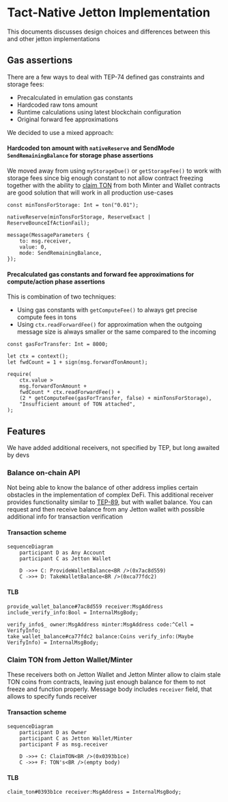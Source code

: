 # Tact-Native Jetton Implementation

This documents discusses design choices and differences between this and other jetton implementations

## Gas assertions

There are a few ways to deal with TEP-74 defined gas constraints and storage fees:

- Precalculated in emulation gas constants
- Hardcoded raw tons amount
- Runtime calculations using latest blockchain configuration
- Original forward fee approximations

We decided to use a mixed approach:

#### Hardcoded ton amount with `nativeReserve` and SendMode `SendRemainingBalance` for storage phase assertions

We moved away from using `myStorageDue()` or `getStorageFee()` to work with storage fees since big enough constant to not allow contract freezing together with the ability to [claim TON](#claim-ton-from-jetton-walletminter) from both Minter and Wallet contracts are good solution that will work in all production use-cases

```tact
const minTonsForStorage: Int = ton("0.01");

nativeReserve(minTonsForStorage, ReserveExact | ReserveBounceIfActionFail);

message(MessageParameters {
    to: msg.receiver,
    value: 0,
    mode: SendRemainingBalance,
});
```

#### Precalculated gas constants and forward fee approximations for compute/action phase assertions

This is combination of two techniques:

- Using gas constants with `getComputeFee()` to always get precise compute fees in tons
- Using `ctx.readForwardFee()` for approximation when the outgoing message size is always smaller or the same compared to the incoming

```tact
const gasForTransfer: Int = 8000;

let ctx = context();
let fwdCount = 1 + sign(msg.forwardTonAmount);

require(
    ctx.value >
    msg.forwardTonAmount +
    fwdCount * ctx.readForwardFee() +
    (2 * getComputeFee(gasForTransfer, false) + minTonsForStorage),
    "Insufficient amount of TON attached",
);
```

## Features

We have added additional receivers, not specified by TEP, but long awaited by devs

### Balance on-chain API

Not being able to know the balance of other address implies certain obstacles in the implementation of complex DeFi.
This additional receiver provides functionality similar to [TEP-89](https://github.com/ton-blockchain/TEPs/blob/master/text/0089-jetton-wallet-discovery.md), but with wallet balance. You can request and then receive balance from any Jetton wallet with possible additional info for transaction verification

#### Transaction scheme

```mermaid
sequenceDiagram
    participant D as Any Account
    participant C as Jetton Wallet

    D ->>+ C: ProvideWalletBalance<BR />(0x7ac8d559)
    C ->>+ D: TakeWalletBalance<BR />(0xca77fdc2)
```

#### TLB

```tlb
provide_wallet_balance#7ac8d559 receiver:MsgAddress include_verify_info:Bool = InternalMsgBody;

verify_info$_ owner:MsgAddress minter:MsgAddress code:^Cell = VerifyInfo;
take_wallet_balance#ca77fdc2 balance:Coins verify_info:(Maybe VerifyInfo) = InternalMsgBody;
```

### Claim TON from Jetton Wallet/Minter

These receivers both on Jetton Wallet and Jetton Minter allow to claim stale TON coins from contracts, leaving just enough balance for them to not freeze and function properly. Message body includes `receiver` field, that allows to specify funds receiver

#### Transaction scheme

```mermaid
sequenceDiagram
    participant D as Owner
    participant C as Jetton Wallet/Minter
    participant F as msg.receiver

    D ->>+ C: ClaimTON<BR />(0x0393b1ce)
    C ->>+ F: TON's<BR />(empty body)
```

#### TLB

```tlb
claim_ton#0393b1ce receiver:MsgAddress = InternalMsgBody;
```
